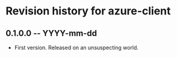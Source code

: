 # Revision history for azure-client

## 0.1.0.0 -- YYYY-mm-dd

* First version. Released on an unsuspecting world.
